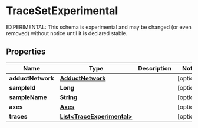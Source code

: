 

# TraceSetExperimental

EXPERIMENTAL: This schema is experimental and may be changed (or even removed) without notice until it is declared stable.

## Properties

| Name | Type | Description | Notes |
|------------ | ------------- | ------------- | -------------|
|**adductNetwork** | [**AdductNetwork**](AdductNetwork.md) |  |  [optional] |
|**sampleId** | **Long** |  |  [optional] |
|**sampleName** | **String** |  |  [optional] |
|**axes** | [**Axes**](Axes.md) |  |  [optional] |
|**traces** | [**List&lt;TraceExperimental&gt;**](TraceExperimental.md) |  |  [optional] |



